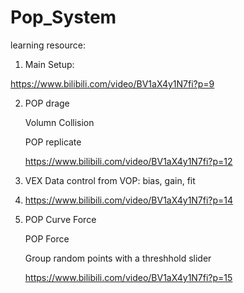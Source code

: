 # Pop_System

learning resource: 

1. Main Setup:

https://www.bilibili.com/video/BV1aX4y1N7fi?p=9

2. POP drage
 
   Volumn Collision
   
   POP replicate
   
    https://www.bilibili.com/video/BV1aX4y1N7fi?p=12

3. VEX Data control from VOP: bias, gain, fit
4. 
   https://www.bilibili.com/video/BV1aX4y1N7fi?p=14  
     
4. POP Curve Force

   POP Force
   
   Group random points with a threshhold slider
     
     https://www.bilibili.com/video/BV1aX4y1N7fi?p=15
